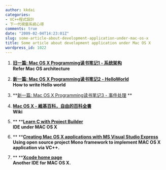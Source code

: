 ```yaml
---
author: kkdai
categories:
- VC++程式設計
- 下一代視窗系統心得
comments: true
date: "2009-02-04T14:23:01Z"
slug: some-article-about-development-application-under-mac-os-x
title: Some article about development application under Mac OS X
wordpress_id: 1022
---
```


  
  1. **[旧一篇: Mac OS X Programming读书笔记1 - 系统架构](http://blog.csdn.net/ATField/archive/2007/03/01/1518651.aspx)          
Refer Mac OS architecture**
   
  2. **[新一篇: Mac OS X Programming读书笔记2 - HelloWorld](http://blog.csdn.net/ATField/archive/2007/03/01/1518747.aspx)          
How to write Hello world**
   
  3. **[新一篇: Mac OS X Programming读书笔记3 - 事件处理](http://blog.csdn.net/ATField/archive/2007/03/02/1519639.aspx) **
   
  4. **[Mac OS X - 維基百科，自由的百科全書](http://zh.wikipedia.org/wiki/Mac_OS_X)          
Wiki**
   
  5. ** ****[Learn C with Project Builder](http://cocoadevcentral.com/articles/000054.php)          
IDE under MAC OS X**
   
  6. ** ****[Creating Mac OS X applications with MS Visual Studio Express](http://mac.sillydog.org/dev/visual_studio.php)          
Using open source project Mono framework to implement MAC OS X application via VC++.**
   
  7. ** ****[Xcode home page](http://developer.apple.com/TOOLS/xcode/)          
Another IDE for MAC OS X.**
